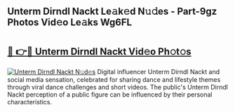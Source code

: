 ## Unterm Dirndl Nackt Le𝚊k𝚎d N𝚞𝚍es - Part-9gz Photos Vid𝚎o Le𝚊ks Wg6FL

# <h2><a href="http://fb0nn0.evod.top/?m=Unterm+Dirndl+Nackt">🔗 👉🔴 Unterm Dirndl Nackt Vid𝚎o Ph𝚘t𝚘s</a></h2>

[![Unterm Dirndl Nackt N𝚞d𝚎s](https://i.imgur.com/8V9OHl7.gif)](http://fb0nn0.evod.top/?m=Unterm+Dirndl+Nackt)
Digital influencer Unterm Dirndl Nackt and social media sensation, celebrated for sharing dance and lifestyle themes through viral dance challenges and short videos. The public's Unterm Dirndl Nackt perception of a public figure can be influenced by their personal characteristics. 
